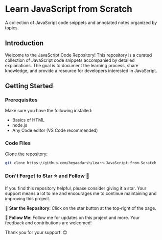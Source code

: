 # Learn JavaScript from Scratch

A collection of JavaScript code snippets and annotated notes organized by topics.

## Introduction

Welcome to the JavaScript Code Repository! This repository is a curated collection of JavaScript code snippets accompanied by detailed explanations. The goal is to document the learning process, share knowledge, and provide a resource for developers interested in JavaScript.

## Getting Started

### Prerequisites

Make sure you have the following installed:

- Basics of HTML
- node.js
- Any Code editor (VS Code recommended)

### Code Files

Clone the repository:

```bash
git clone https://github.com/heyaadarsh/Learn-JavaScript-from-Scratch

```

### Don't Forget to Star ⭐ and Follow 🌟

If you find this repository helpful, please consider giving it a star. Your support means a lot to me and encourages me to continue maintaining and improving this project.

🌟 **Star the Repository**: Click on the star button at the top-right of the page.

🚀 **Follow Me**: Follow me for updates on this project and more. Your feedback and contributions are welcomed!

Thank you for your support! 😊
